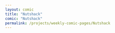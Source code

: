 ```yaml
---
layout: comic
title: "Nutshack"
comic: "Nutshack"
permalink: /projects/weekly-comic-pages/Nutshack
---
```

